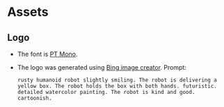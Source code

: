 # Assets

## Logo

- The font is [PT Mono](https://fonts.google.com/specimen/PT+Mono?preview.text=RELEASE-PLZ&preview.text_type=custom).

- The logo was generated using [Bing image creator](https://www.bing.com/create). Prompt:

  ```
  rusty humanoid robot slightly smiling. The robot is delivering a yellow box. The robot holds the box with both hands. futuristic. detailed watercolor painting. The robot is kind and good. cartoonish.
  ```
